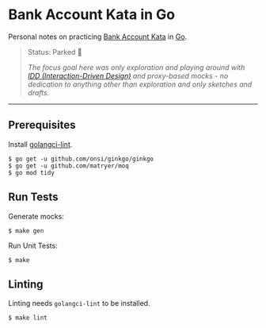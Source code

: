 # Bank Account Kata in Go

Personal notes on practicing [Bank Account Kata](https://github.com/sandromancuso/Bank-kata) in [Go](https://golang.org/).

> Status: Parked 🚧
>
> _The focus goal here was only exploration and playing around with [IDD (Interaction-Driven Design)](https://codurance.com/2017/12/08/introducing-idd/) and proxy-based mocks - no dedication to anything other than exploration and only sketches and drafts_.

----


## Prerequisites

Install [golangci-lint](https://github.com/golangci/golangci-lint).

```
$ go get -u github.com/onsi/ginkgo/ginkgo
$ go get -u github.com/matryer/moq
$ go mod tidy
```


## Run Tests

Generate mocks:

```
$ make gen
```

Run Unit Tests:

```
$ make
```


## Linting

Linting needs `golangci-lint` to be installed.

```
$ make lint
```
